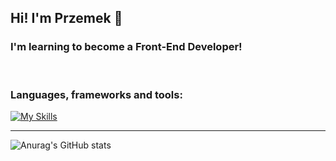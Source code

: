 ## Hi! I'm Przemek 👋
### I'm learning to become a Front-End Developer!

<br />

### Languages, frameworks and tools:

[![My Skills](https://skillicons.dev/icons?i=js,ts,angular,html,css,bootstrap,git,vscode)](https://skillicons.dev)

---

![Anurag's GitHub stats](https://github-readme-stats-sigma-five.vercel.app/api?username=przemyslawren&show_icons=true&theme=synthwave)
